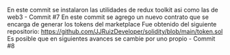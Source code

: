 En este commit se instalaron las utilidades de redux toolkit asi como las de web3 - Commit #7
En este commit se agrego un nuevo contrato que se encarga de generar los tokens del marketplace
Fue obtenido del siguiente repositorio: https://github.com/JJRuizDeveloper/solidity/blob/main/token.sol
Es posible que en siguientes avances se cambie por uno propio - Commit #8